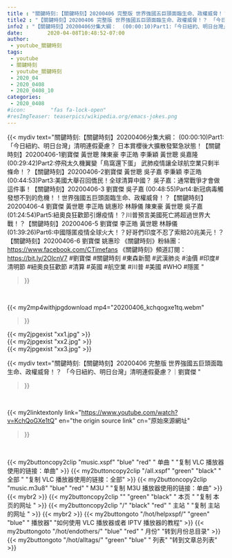 ```yaml
---
title : "關鍵時刻:【關鍵時刻】20200406 完整版 世界強國五巨頭面臨生命、政權威脅！？ 「今日紐約、明日台灣」清明連假憂慮？｜劉寶傑 "
title2 : "【關鍵時刻】20200406 完整版 世界強國五巨頭面臨生命、政權威脅！？ 「今日紐約、明日台灣」清明連假憂慮？｜劉寶傑 "
info2 : "【關鍵時刻】20200406分集大綱：  (00:00:10)Part1:「今日紐約、明日台灣」清明連假憂慮？ 日本賞櫻後大擴散發緊急狀態！【關鍵時刻】20200406-1劉寶傑 黃世聰 陳東豪 李正皓 李秉穎 黃世聰 吳嘉隆  (00:29:42)Part2:停飛太久機翼變「鳥窩還下蛋」 武肺疫情讓全球航空業只剩半條命！？【關鍵時刻】20200406-2劉寶傑 黃世聰 吳子嘉 李秉穎 李正皓  (00:44:53)Part3:美國大舉召回僑民！全球清算中國？ 吳子嘉：通常戰爭才會做這件事！【關鍵時刻】20200406-3 劉寶傑 吳子嘉  (00:48:55)Part4:新冠病毒觸發想不到的危機！！世界強國五巨頭面臨生命、政權威脅！？【關鍵時刻】20200406-4 劉寶傑 黃世聰 李正皓 姚惠珍 林靜儀 陳東豪 黃世聰 吳子嘉  (01:24:54)Part5:紐奧良狂歡節引爆疫情！？川普預言美國死亡將超過世界大戰！？【關鍵時刻】20200406-5 劉寶傑 李正皓 黃世聰 林靜儀  (01:39:26)Part6:中國隱匿疫情全球火大！？好哥們印度不忍了索賠20兆美元！？【關鍵時刻】20200406-6 劉寶傑 姚惠珍  《關鍵時刻》粉絲團：https://www.facebook.com/CTimefans 《關鍵時刻》頻道訂閱：https://bit.ly/2OlcnV7  #劉寶傑 #關鍵時刻 #東森新聞 #武漢肺炎 #油價 #印度#清明節 #紐奧良狂歡節 #清算 #英國 #航空業 #川普 #美國 #WHO #隱匿 "
date:        2020-04-08T10:48:52-07:00
author:
 - youtube_關鍵時刻
tags:
 - youtube
 - 關鍵時刻
 - youtube_關鍵時刻
 - 2020_04
 - 2020_0408
 - 2020_0408_10
categories:
 - 2020_0408
#icon:        "fas fa-lock-open"
#resImgTeaser: teaserpics/wikipedia.org/emacs-jokes.png
---
```


{{< mydiv text="關鍵時刻:【關鍵時刻】20200406分集大綱：  (00:00:10)Part1:「今日紐約、明日台灣」清明連假憂慮？ 日本賞櫻後大擴散發緊急狀態！【關鍵時刻】20200406-1劉寶傑 黃世聰 陳東豪 李正皓 李秉穎 黃世聰 吳嘉隆  (00:29:42)Part2:停飛太久機翼變「鳥窩還下蛋」 武肺疫情讓全球航空業只剩半條命！？【關鍵時刻】20200406-2劉寶傑 黃世聰 吳子嘉 李秉穎 李正皓  (00:44:53)Part3:美國大舉召回僑民！全球清算中國？ 吳子嘉：通常戰爭才會做這件事！【關鍵時刻】20200406-3 劉寶傑 吳子嘉  (00:48:55)Part4:新冠病毒觸發想不到的危機！！世界強國五巨頭面臨生命、政權威脅！？【關鍵時刻】20200406-4 劉寶傑 黃世聰 李正皓 姚惠珍 林靜儀 陳東豪 黃世聰 吳子嘉  (01:24:54)Part5:紐奧良狂歡節引爆疫情！？川普預言美國死亡將超過世界大戰！？【關鍵時刻】20200406-5 劉寶傑 李正皓 黃世聰 林靜儀  (01:39:26)Part6:中國隱匿疫情全球火大！？好哥們印度不忍了索賠20兆美元！？【關鍵時刻】20200406-6 劉寶傑 姚惠珍  《關鍵時刻》粉絲團：https://www.facebook.com/CTimefans 《關鍵時刻》頻道訂閱：https://bit.ly/2OlcnV7  #劉寶傑 #關鍵時刻 #東森新聞 #武漢肺炎 #油價 #印度#清明節 #紐奧良狂歡節 #清算 #英國 #航空業 #川普 #美國 #WHO #隱匿 "
>}}
<br>


{{< my2mp4withjpgdownload mp4="20200406_kchqogxe1tq.webm"
>}}

{{< my2jpgexist "xx1.jpg" >}}<br>
{{< my2jpgexist "xx2.jpg" >}}<br>
{{< my2jpgexist "xx3.jpg" >}}<br>



{{< mydiv text="關鍵時刻:【關鍵時刻】20200406 完整版 世界強國五巨頭面臨生命、政權威脅！？ 「今日紐約、明日台灣」清明連假憂慮？｜劉寶傑 "
>}}
<br>

{{< my2linktextonly link="https://www.youtube.com/watch?v=KchQoGXe1tQ"
en="the origin source link" cn="原始來源網址"
>}}


<br>

{{< my2buttoncopy2clip "music.xspf"        "blue"   "red"    " 单曲 "  "复制 VLC 播放器使用的链接：单曲" >}} {{< my2buttoncopy2clip "/all.xspf"         "green"  "black"  " 全部 "  "复制 VLC 播放器使用的链接：全部" >}} {{< my2buttoncopy2clip "music.m3u8"        "blue"   "red"    " M3U  "    "复制 M3U 播放器使用的链接：单曲" >}} {{< mybr2 >}} {{< my2buttoncopy2clip ""                  "green"  "black"  " 本页 "    "复制 本页的网址 " >}} {{< my2buttoncopy2clip "/"                 "black"  "red"    " 主站 "    "复制 主站的网址 " >}} {{< mybr2 >}} {{< my2buttongoto      "/hot/helpxspf/"    "green"  "blue"   " 播放器" "如何使用 VLC 播放器或者 IPTV 播放器的教程" >}} {{< my2buttongoto      "/hot/endothers/"   "blue"   "red"    " 月份"   "转到月份总目录" >}} {{< my2buttongoto      "/hot/alltags/"     "green"  "blue"   " 列表"   "转到文章总列表" >}} 
